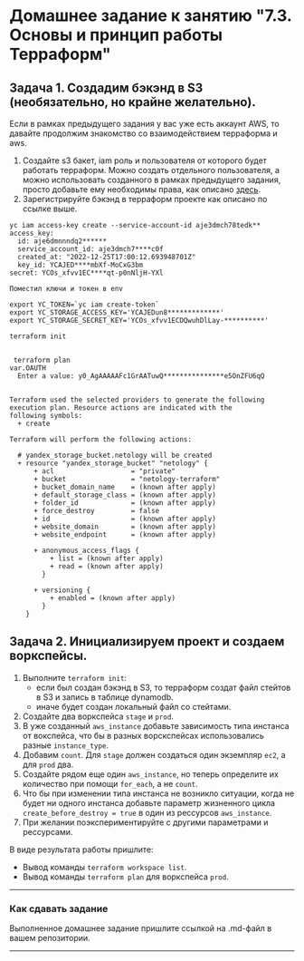 # Домашнее задание к занятию "7.3. Основы и принцип работы Терраформ"

## Задача 1. Создадим бэкэнд в S3 (необязательно, но крайне желательно).

Если в рамках предыдущего задания у вас уже есть аккаунт AWS, то давайте продолжим знакомство со взаимодействием
терраформа и aws. 

1. Создайте s3 бакет, iam роль и пользователя от которого будет работать терраформ. Можно создать отдельного пользователя,
а можно использовать созданного в рамках предыдущего задания, просто добавьте ему необходимы права, как описано 
[здесь](https://www.terraform.io/docs/backends/types/s3.html).
2. Зарегистрируйте бэкэнд в терраформ проекте как описано по ссылке выше. 
```
yc iam access-key create --service-account-id aje3dmch78tedk**
access_key:
  id: aje6dmnnndq2******
  service_account_id: aje3dmch7****c0f
  created_at: "2022-12-25T17:00:12.693948701Z"
  key_id: YCAJED****mbXf-MoCxG3bm
secret: YCOs_xfvv1EC****qt-p0nNljH-YXl

Поместил ключи и токен в env

export YC_TOKEN=`yc iam create-token`
export YC_STORAGE_ACCESS_KEY='YCAJEDun8*************'
export YC_STORAGE_SECRET_KEY='YCOs_xfvv1ECDQwuhDlLay-**********'

terraform init


 terraform plan
var.OAUTH
  Enter a value: y0_AgAAAAAFc1GrAATuwQ***************e5OnZFU6qQ


Terraform used the selected providers to generate the following execution plan. Resource actions are indicated with the
following symbols:
  + create

Terraform will perform the following actions:

  # yandex_storage_bucket.netology will be created
  + resource "yandex_storage_bucket" "netology" {
      + acl                   = "private"
      + bucket                = "netology-terraform"
      + bucket_domain_name    = (known after apply)
      + default_storage_class = (known after apply)
      + folder_id             = (known after apply)
      + force_destroy         = false
      + id                    = (known after apply)
      + website_domain        = (known after apply)
      + website_endpoint      = (known after apply)

      + anonymous_access_flags {
          + list = (known after apply)
          + read = (known after apply)
        }

      + versioning {
          + enabled = (known after apply)
        }
    }

```



## Задача 2. Инициализируем проект и создаем воркспейсы. 

1. Выполните `terraform init`:
    * если был создан бэкэнд в S3, то терраформ создат файл стейтов в S3 и запись в таблице 
dynamodb.
    * иначе будет создан локальный файл со стейтами.  
1. Создайте два воркспейса `stage` и `prod`.
1. В уже созданный `aws_instance` добавьте зависимость типа инстанса от вокспейса, что бы в разных ворскспейсах 
использовались разные `instance_type`.
1. Добавим `count`. Для `stage` должен создаться один экземпляр `ec2`, а для `prod` два. 
1. Создайте рядом еще один `aws_instance`, но теперь определите их количество при помощи `for_each`, а не `count`.
1. Что бы при изменении типа инстанса не возникло ситуации, когда не будет ни одного инстанса добавьте параметр
жизненного цикла `create_before_destroy = true` в один из рессурсов `aws_instance`.
1. При желании поэкспериментируйте с другими параметрами и рессурсами.

В виде результата работы пришлите:
* Вывод команды `terraform workspace list`.
* Вывод команды `terraform plan` для воркспейса `prod`.  

---

### Как cдавать задание

Выполненное домашнее задание пришлите ссылкой на .md-файл в вашем репозитории.

---
